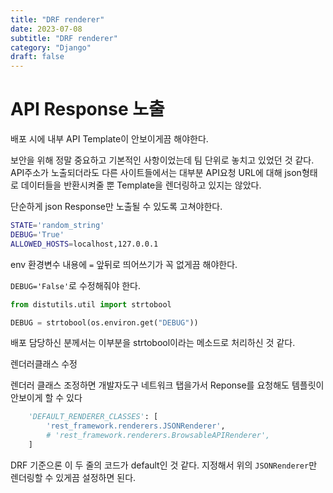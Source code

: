 ```yaml
---
title: "DRF renderer"
date: 2023-07-08
subtitle: "DRF renderer"
category: "Django"
draft: false
---
```


# API Response 노출

배포 시에 내부 API Template이 안보이게끔 해야한다.

보안을 위해 정말 중요하고 기본적인 사항이었는데 팀 단위로 놓치고 있었던 것 같다. API주소가 노출되더라도 다른 사이트들에서는 대부분 API요청 URL에 대해 json형태로 데이터들을 반환시켜줄 뿐 Template을 렌더링하고 있지는 않았다.

단순하게 json Response만 노출될 수 있도록 고쳐야한다.

```bash
STATE='random_string'
DEBUG='True'
ALLOWED_HOSTS=localhost,127.0.0.1
```

env 환경변수 내용에 `=` 앞뒤로 띄어쓰기가 꼭 없게끔 해야한다.

`DEBUG='False'`로 수정해줘야 한다.

```python
from distutils.util import strtobool

DEBUG = strtobool(os.environ.get("DEBUG"))
```

배포 담당하신 분께서는 이부분을 strtobool이라는 메소드로 처리하신 것 같다.

렌더러클래스 수정

렌더러 클래스 조정하면 개발자도구 네트워크 탭을가서 Reponse를 요청해도 템플릿이 안보이게 할 수 있다

```python
    'DEFAULT_RENDERER_CLASSES': [
        'rest_framework.renderers.JSONRenderer',
        # 'rest_framework.renderers.BrowsableAPIRenderer',
    ]
```

DRF 기준으론 이 두 줄의 코드가 default인 것 같다. 지정해서 위의 `JSONRenderer`만 렌더링할 수 있게끔 설정하면 된다.
